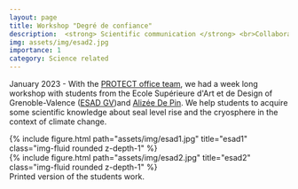 ```yaml
---
layout: page
title: Workshop "Degré de confiance"
description:  <strong> Scientific communication </strong> <br>Collaboration with Ecole Supérieure d’Art et de Design of Grenoble-Valence
img: assets/img/esad2.jpg
importance: 1
category: Science related
---
```


January 2023 - With the [PROTECT office team](https://protect-slr.eu/objectives/the-consortium/), we had a week long workshop with students from the Ecole Supérieure d'Art et de Design of Grenoble-Valence ([ESAD GV](http://www.esad-gv.fr/fr/))and [Alizée De Pin](https://a-l-p-i-n.com/). We help students to acquire some scientific knowledge about seal level rise and the cryosphere in the context of climate change. 

<div class="row">
    <div class="col-sm mt-3 mt-md-0">
        {% include figure.html path="assets/img/esad1.jpg" title="esad1" class="img-fluid rounded z-depth-1" %}
    </div>
    <div class="col-sm mt-3 mt-md-0">
        {% include figure.html path="assets/img/esad2.jpg" title="esad2" class="img-fluid rounded z-depth-1" %}
    </div>
</div>
<div class="caption">
Printed version of the students work.
</div>
